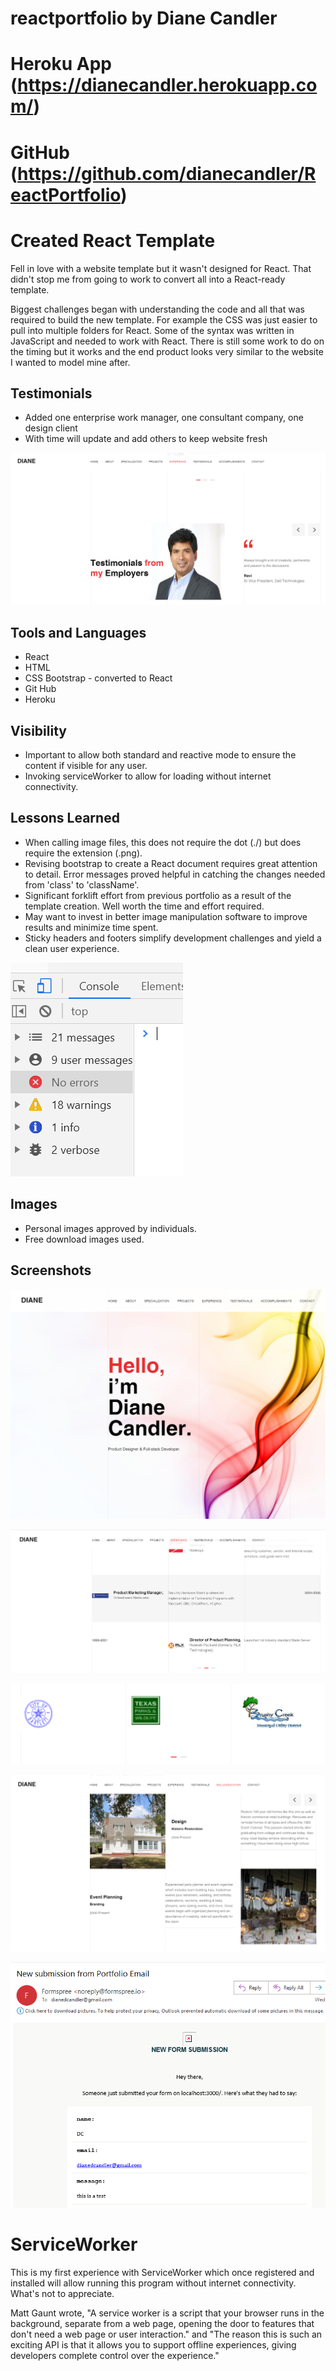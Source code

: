 # reactportfolio by Diane Candler

# Heroku App (https://dianecandler.herokuapp.com/)
# GitHub (https://github.com/dianecandler/ReactPortfolio)


# Created React Template
Fell in love with a website template but it wasn't designed for React. That didn't stop me from going to work to convert all into a React-ready template.

Biggest challenges began with understanding the code and all that was required to build the new template. For example the CSS was just easier to pull into multiple folders for React. Some of the syntax was written in JavaScript and needed to work with React. There is still some work to do on the timing but it works and the end product looks very similar to the website I wanted to model mine after.

## Testimonials
* Added one enterprise work manager, one consultant company, one design client
* With time will update and add others to keep website fresh

![Testimonials #1](/public/img/ravi.png)

##  Tools and Languages
* React
* HTML
* CSS Bootstrap - converted to React
* Git Hub 
* Heroku

## Visibility
* Important to allow both standard and reactive mode to ensure the content if visible for any user.
* Invoking serviceWorker to allow for loading without internet connectivity.

## Lessons Learned
* When calling image files, this does not require the dot (./) but does require the extension (.png).
* Revising bootstrap to create a React document requires great attention to detail.  Error messages proved helpful in catching the changes needed from 'class' to 'className'.
* Significant forklift effort from previous portfolio as a result of the template creation.  Well worth the time and effort required.
* May want to invest in better image manipulation software to improve results and minimize time spent.
* Sticky headers and footers simplify development challenges and yield a clean user experience.

![Publishing w/o Errors](/public/img/noerrors.png)

## Images
* Personal images approved by individuals.
* Free download images used.

## Screenshots
![Hero Page](/public/img/hero.png)

![Experience Page 2 of 3](/public/img/experience.png)

![Volunteer Logos Page 1 of 2](/public/img/volunteerlogos.png)

![Skills & Education Page 2 of 2](/public/img/skillsedu.png)

![Contact Me email proof](/public/img/ctcemail.png)


# ServiceWorker
This is my first experience with ServiceWorker which once registered and installed will allow running this program without internet connectivity.  What's not to appreciate. 

Matt Gaunt wrote, "A service worker is a script that your browser runs in the background, separate from a web page, opening the door to features that don't need a web page or user interaction." and "The reason this is such an exciting API is that it allows you to support offline experiences, giving developers complete control over the experience."
